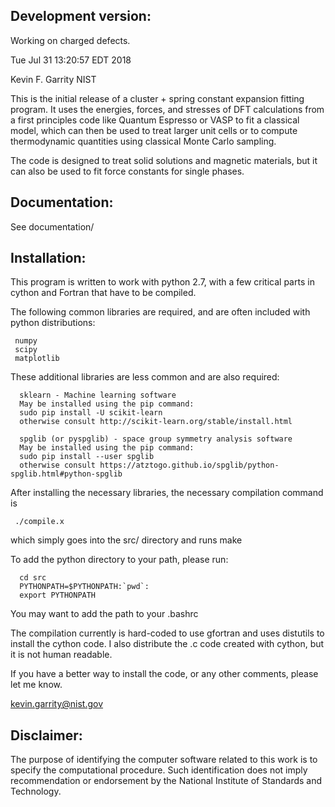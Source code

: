 Development version:
-------------------

Working on charged defects.


Tue Jul 31 13:20:57 EDT 2018

Kevin F. Garrity
NIST

This is the initial release of a cluster + spring constant expansion
fitting program. It uses the energies, forces, and stresses of DFT
calculations from a first principles code like Quantum Espresso or
VASP to fit a classical model, which can then be used to treat larger
unit cells or to compute thermodynamic quantities using classical Monte
Carlo sampling.

The code is designed to treat solid solutions and magnetic materials,
but it can also be used to fit force constants for single phases.

Documentation:
-------------

See documentation/

Installation:
-------------

This program is written to work with python 2.7, with a few critical
parts in cython and Fortran that have to be compiled.

The following common libraries are required, and are often included
with python distributions:

     numpy
     scipy
     matplotlib

These additional libraries are less common and are also required:

      sklearn - Machine learning software
      May be installed using the pip command:
      sudo pip install -U scikit-learn
      otherwise consult http://scikit-learn.org/stable/install.html

      spglib (or pyspglib) - space group symmetry analysis software
      May be installed using the pip command:
      sudo pip install --user spglib
      otherwise consult https://atztogo.github.io/spglib/python-spglib.html#python-spglib

After installing the necessary libraries, the necessary compilation command is

     ./compile.x

which simply goes into the src/ directory and runs make

To add the python directory to your path, please run:

      cd src
      PYTHONPATH=$PYTHONPATH:`pwd`:
      export PYTHONPATH

You may want to add the path to your .bashrc

The compilation currently is hard-coded to use gfortran and uses
distutils to install the cython code.  I also distribute the .c code
created with cython, but it is not human readable.

If you have a better way to install the code, or any other comments, please let me know.

kevin.garrity@nist.gov


Disclaimer:
-------------

The purpose of identifying the computer software related to this work is to
specify the computational procedure. Such identification does not
imply recommendation or endorsement by the National Institute of
Standards and Technology.
